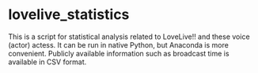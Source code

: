 # lovelive_statistics
This is a script for statistical analysis related to LoveLive!! and these voice (actor) actess. It can be run in native Python, but Anaconda is more convenient. Publicly available information such as broadcast time is available in CSV format.
